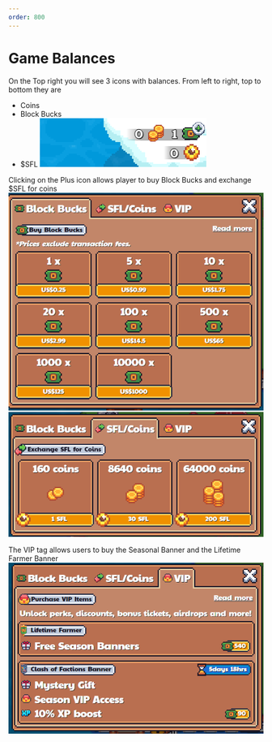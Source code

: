```yaml
---
order: 800
---
```


# Game Balances
On the Top right you will see 3 icons with balances. From left to right, top to bottom they are
- Coins
- Block Bucks
- $SFL
![Game Balances](images/game_balances.png)

Clicking on the Plus icon allows player to buy Block Bucks and exchange $SFL for coins
![Buy Block Bucks](images/block_bucks_menu.png)
![Exchange $SFL for Coins](images/coins_menu.png)

The VIP tag allows users to buy the Seasonal Banner and the Lifetime Farmer Banner
![VIP Menu](images/vip_menu.png)